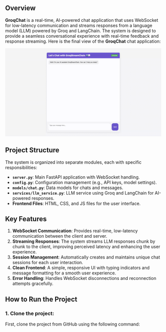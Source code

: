 

## Overview

**GroqChat** is a real-time, AI-powered chat application that uses WebSocket for low-latency communication and streams responses from a language model (LLM) powered by Groq and LangChain. The system is designed to provide a seamless conversational experience with real-time feedback and response streaming.
Here is the final view of the **GroqChat** chat application:

![Chat App Final View](static/groqstreamchain.gif)

## Project Structure

The system is organized into separate modules, each with specific responsibilities:

- **`server.py`**: Main FastAPI application with WebSocket handling.
- **`config.py`**: Configuration management (e.g., API keys, model settings).
- **`models/chat.py`**: Data models for chats and messages.
- **`services/llm_service.py`**: LLM service using Groq and LangChain for AI-powered responses.
- **Frontend Files**: HTML, CSS, and JS files for the user interface.

## Key Features

1. **WebSocket Communication**: Provides real-time, low-latency communication between the client and server.
2. **Streaming Responses**: The system streams LLM responses chunk by chunk to the client, improving perceived latency and enhancing the user experience.
3. **Session Management**: Automatically creates and maintains unique chat sessions for each user interaction.
4. **Clean Frontend**: A simple, responsive UI with typing indicators and message formatting for a smooth user experience.
5. **Error Handling**: Handles WebSocket disconnections and reconnection attempts gracefully.

## How to Run the Project

### 1. Clone the project:

First, clone the project from GitHub using the following command:

